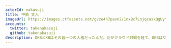 ```yaml
---
actorId: nakasuji
title: 中筋 丈人
imageUrl: https://images.ctfassets.net/gvze4h7pavn2/1nxBc7LnjqcaskQgUyYWQO/d8f55c59f2c324278675caf4dc3fe4f2/actor-nakasuji.jpg
accounts:
  twitter: takenakasuji
  github: takenakasuji
description: OKBとKBはその昔一つの人格だったんだ。だがクラウド対戦を経て、OKBはサーバに、KBはネットワークに分裂したんだ
---
```

